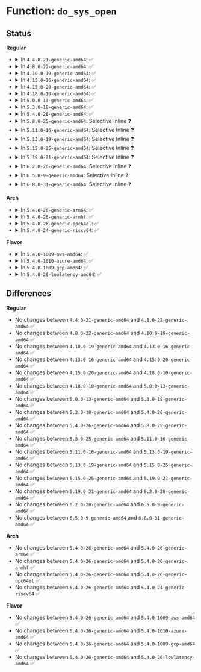 # Function: <code>do_sys_open</code>

## Status
<b>Regular</b>
<ul>
<li>
<details>
<summary>In <code>4.4.0-21-generic-amd64</code>: ✅</summary>

```c
long int do_sys_open(int dfd, const char * filename, int flags, umode_t mode)
```

```json
{
  "name": "do_sys_open",
  "collision_type": "Unique Global",
  "inline_type": "No",
  "funcs": [
    {
      "addr": 18446744071580989088,
      "name": "do_sys_open",
      "external": true,
      "loc": "fs/open.c:1015",
      "file": "fs/open.c",
      "inline": "seen, unknown",
      "caller_inline": [],
      "caller_func": [
        "fs/open.c:SyS_openat",
        "fs/open.c:SyS_creat",
        "fs/compat.c:compat_SyS_open",
        "fs/compat.c:compat_SyS_openat"
      ]
    }
  ],
  "symbols": [
    {
      "addr": 18446744071580989088,
      "name": "do_sys_open",
      "section": ".text",
      "bind": "STB_GLOBAL",
      "size": 658
    }
  ]
}
```
</details>
</li>
<li>
<details>
<summary>In <code>4.8.0-22-generic-amd64</code>: ✅</summary>

```c
long int do_sys_open(int dfd, const char * filename, int flags, umode_t mode)
```

```json
{
  "name": "do_sys_open",
  "collision_type": "Unique Global",
  "inline_type": "No",
  "funcs": [
    {
      "addr": 18446744071581144016,
      "name": "do_sys_open",
      "external": true,
      "loc": "fs/open.c:1026",
      "file": "fs/open.c",
      "inline": "seen, unknown",
      "caller_inline": [],
      "caller_func": [
        "fs/open.c:SyS_creat",
        "fs/open.c:SyS_openat",
        "fs/compat.c:compat_SyS_openat",
        "fs/compat.c:compat_SyS_open"
      ]
    }
  ],
  "symbols": [
    {
      "addr": 18446744071581144016,
      "name": "do_sys_open",
      "section": ".text",
      "bind": "STB_GLOBAL",
      "size": 634
    }
  ]
}
```
</details>
</li>
<li>
<details>
<summary>In <code>4.10.0-19-generic-amd64</code>: ✅</summary>

```c
long int do_sys_open(int dfd, const char * filename, int flags, umode_t mode)
```

```json
{
  "name": "do_sys_open",
  "collision_type": "Unique Global",
  "inline_type": "No",
  "funcs": [
    {
      "addr": 18446744071581219200,
      "name": "do_sys_open",
      "external": true,
      "loc": "fs/open.c:1043",
      "file": "fs/open.c",
      "inline": "seen, unknown",
      "caller_inline": [],
      "caller_func": [
        "fs/open.c:SyS_creat",
        "fs/open.c:SyS_openat",
        "fs/compat.c:compat_SyS_openat",
        "fs/compat.c:compat_SyS_open"
      ]
    }
  ],
  "symbols": [
    {
      "addr": 18446744071581219200,
      "name": "do_sys_open",
      "section": ".text",
      "bind": "STB_GLOBAL",
      "size": 634
    }
  ]
}
```
</details>
</li>
<li>
<details>
<summary>In <code>4.13.0-16-generic-amd64</code>: ✅</summary>

```c
long int do_sys_open(int dfd, const char * filename, int flags, umode_t mode)
```

```json
{
  "name": "do_sys_open",
  "collision_type": "Unique Global",
  "inline_type": "No",
  "funcs": [
    {
      "addr": 18446744071581266208,
      "name": "do_sys_open",
      "external": true,
      "loc": "fs/open.c:1049",
      "file": "fs/open.c",
      "inline": "seen, unknown",
      "caller_inline": [],
      "caller_func": [
        "fs/open.c:SyS_creat",
        "fs/open.c:compat_SyS_openat",
        "fs/open.c:compat_SyS_open",
        "fs/open.c:SyS_openat"
      ]
    }
  ],
  "symbols": [
    {
      "addr": 18446744071581266208,
      "name": "do_sys_open",
      "section": ".text",
      "bind": "STB_GLOBAL",
      "size": 687
    }
  ]
}
```
</details>
</li>
<li>
<details>
<summary>In <code>4.15.0-20-generic-amd64</code>: ✅</summary>

```c
long int do_sys_open(int dfd, const char * filename, int flags, umode_t mode)
```

```json
{
  "name": "do_sys_open",
  "collision_type": "Unique Global",
  "inline_type": "No",
  "funcs": [
    {
      "addr": 18446744071581405344,
      "name": "do_sys_open",
      "external": true,
      "loc": "fs/open.c:1049",
      "file": "fs/open.c",
      "inline": "seen, unknown",
      "caller_inline": [],
      "caller_func": [
        "fs/open.c:SyS_creat",
        "fs/open.c:compat_SyS_openat",
        "fs/open.c:compat_SyS_open",
        "fs/open.c:SyS_openat"
      ]
    }
  ],
  "symbols": [
    {
      "addr": 18446744071581405344,
      "name": "do_sys_open",
      "section": ".text",
      "bind": "STB_GLOBAL",
      "size": 689
    }
  ]
}
```
</details>
</li>
<li>
<details>
<summary>In <code>4.18.0-10-generic-amd64</code>: ✅</summary>

```c
long int do_sys_open(int dfd, const char * filename, int flags, umode_t mode)
```

```json
{
  "name": "do_sys_open",
  "collision_type": "Unique Global",
  "inline_type": "No",
  "funcs": [
    {
      "addr": 18446744071581560064,
      "name": "do_sys_open",
      "external": true,
      "loc": "fs/open.c:1091",
      "file": "fs/open.c",
      "inline": "seen, unknown",
      "caller_inline": [],
      "caller_func": [
        "init/main.c:kernel_init_freeable",
        "init/do_mounts_md.c:md_run_setup",
        "init/do_mounts_md.c:md_setup_drive",
        "init/do_mounts_md.c:md_setup_drive",
        "init/initramfs.c:do_name",
        "fs/open.c:__ia32_sys_creat",
        "fs/open.c:__x64_sys_creat",
        "fs/open.c:__x32_compat_sys_openat",
        "fs/open.c:__ia32_compat_sys_openat",
        "fs/open.c:__x32_compat_sys_open",
        "fs/open.c:__ia32_compat_sys_open",
        "fs/open.c:__ia32_sys_openat",
        "fs/open.c:__x64_sys_openat",
        "fs/open.c:__ia32_sys_open",
        "fs/open.c:__x64_sys_open"
      ]
    }
  ],
  "symbols": [
    {
      "addr": 18446744071581560064,
      "name": "do_sys_open",
      "section": ".text",
      "bind": "STB_GLOBAL",
      "size": 617
    }
  ]
}
```
</details>
</li>
<li>
<details>
<summary>In <code>5.0.0-13-generic-amd64</code>: ✅</summary>

```c
long int do_sys_open(int dfd, const char * filename, int flags, umode_t mode)
```

```json
{
  "name": "do_sys_open",
  "collision_type": "Unique Global",
  "inline_type": "No",
  "funcs": [
    {
      "addr": 18446744071581645216,
      "name": "do_sys_open",
      "external": true,
      "loc": "fs/open.c:1058",
      "file": "fs/open.c",
      "inline": "seen, unknown",
      "caller_inline": [],
      "caller_func": [
        "init/main.c:kernel_init_freeable",
        "init/do_mounts_md.c:md_run_setup",
        "init/do_mounts_md.c:md_setup_drive",
        "init/do_mounts_md.c:md_setup_drive",
        "init/initramfs.c:do_name",
        "fs/open.c:__ia32_sys_creat",
        "fs/open.c:__x64_sys_creat",
        "fs/open.c:__x32_compat_sys_openat",
        "fs/open.c:__ia32_compat_sys_openat",
        "fs/open.c:__x32_compat_sys_open",
        "fs/open.c:__ia32_compat_sys_open",
        "fs/open.c:__ia32_sys_openat",
        "fs/open.c:__x64_sys_openat",
        "fs/open.c:__ia32_sys_open",
        "fs/open.c:__x64_sys_open"
      ]
    }
  ],
  "symbols": [
    {
      "addr": 18446744071581645216,
      "name": "do_sys_open",
      "section": ".text",
      "bind": "STB_GLOBAL",
      "size": 640
    }
  ]
}
```
</details>
</li>
<li>
<details>
<summary>In <code>5.3.0-18-generic-amd64</code>: ✅</summary>

```c
long int do_sys_open(int dfd, const char * filename, int flags, umode_t mode)
```

```json
{
  "name": "do_sys_open",
  "collision_type": "Unique Global",
  "inline_type": "No",
  "funcs": [
    {
      "addr": 18446744071581761952,
      "name": "do_sys_open",
      "external": true,
      "loc": "fs/open.c:1078",
      "file": "fs/open.c",
      "inline": "seen, unknown",
      "caller_inline": [],
      "caller_func": [
        "init/main.c:kernel_init_freeable",
        "init/do_mounts_md.c:md_run_setup",
        "init/do_mounts_md.c:md_setup_drive",
        "init/do_mounts_md.c:md_setup_drive",
        "init/initramfs.c:do_name",
        "fs/open.c:__ia32_sys_creat",
        "fs/open.c:__x64_sys_creat",
        "fs/open.c:__x32_compat_sys_openat",
        "fs/open.c:__ia32_compat_sys_openat",
        "fs/open.c:__x32_compat_sys_open",
        "fs/open.c:__ia32_compat_sys_open",
        "fs/open.c:__ia32_sys_openat",
        "fs/open.c:__x64_sys_openat",
        "fs/open.c:__ia32_sys_open",
        "fs/open.c:__x64_sys_open"
      ]
    }
  ],
  "symbols": [
    {
      "addr": 18446744071581761952,
      "name": "do_sys_open",
      "section": ".text",
      "bind": "STB_GLOBAL",
      "size": 653
    }
  ]
}
```
</details>
</li>
<li>
<details>
<summary>In <code>5.4.0-26-generic-amd64</code>: ✅</summary>

```c
long int do_sys_open(int dfd, const char * filename, int flags, umode_t mode)
```

```json
{
  "name": "do_sys_open",
  "collision_type": "Unique Global",
  "inline_type": "No",
  "funcs": [
    {
      "addr": 18446744071581834160,
      "name": "do_sys_open",
      "external": true,
      "loc": "fs/open.c:1083",
      "file": "fs/open.c",
      "inline": "seen, unknown",
      "caller_inline": [],
      "caller_func": [
        "init/main.c:kernel_init_freeable",
        "init/do_mounts_md.c:md_run_setup",
        "init/do_mounts_md.c:md_setup_drive",
        "init/do_mounts_md.c:md_setup_drive",
        "init/initramfs.c:do_name",
        "fs/open.c:__ia32_sys_creat",
        "fs/open.c:__x64_sys_creat",
        "fs/open.c:__x32_compat_sys_openat",
        "fs/open.c:__ia32_compat_sys_openat",
        "fs/open.c:__x32_compat_sys_open",
        "fs/open.c:__ia32_compat_sys_open",
        "fs/open.c:__ia32_sys_openat",
        "fs/open.c:__x64_sys_openat",
        "fs/open.c:__ia32_sys_open",
        "fs/open.c:__x64_sys_open"
      ]
    }
  ],
  "symbols": [
    {
      "addr": 18446744071581834160,
      "name": "do_sys_open",
      "section": ".text",
      "bind": "STB_GLOBAL",
      "size": 653
    }
  ]
}
```
</details>
</li>
<li>
<details>
<summary>In <code>5.8.0-25-generic-amd64</code>: Selective Inline ❓</summary>

```c
long int do_sys_open(int dfd, const char * filename, int flags, umode_t mode)
```

```json
{
  "name": "do_sys_open",
  "collision_type": "Unique Global",
  "inline_type": "Selective",
  "funcs": [
    {
      "addr": 18446744071582055519,
      "name": "do_sys_open",
      "external": true,
      "loc": "fs/open.c:1193",
      "file": "fs/open.c",
      "inline": "not declared, inlined",
      "caller_inline": [
        "fs/open.c:__ia32_sys_creat",
        "fs/open.c:__x64_sys_creat",
        "fs/open.c:__x32_compat_sys_openat",
        "fs/open.c:__ia32_compat_sys_openat",
        "fs/open.c:__x32_compat_sys_open",
        "fs/open.c:__ia32_compat_sys_open",
        "fs/open.c:__ia32_sys_openat",
        "fs/open.c:__x64_sys_openat",
        "fs/open.c:__ia32_sys_open",
        "fs/open.c:__x64_sys_open"
      ],
      "caller_func": [
        "init/main.c:console_on_rootfs",
        "init/do_mounts_md.c:md_run_setup",
        "init/do_mounts_md.c:md_setup_drive",
        "init/do_mounts_md.c:md_setup_drive",
        "init/initramfs.c:do_name"
      ]
    }
  ],
  "symbols": [
    {
      "addr": 18446744071582057456,
      "name": "do_sys_open",
      "section": ".text",
      "bind": "STB_GLOBAL",
      "size": 115
    }
  ]
}
```
</details>
</li>
<li>
<details>
<summary>In <code>5.11.0-16-generic-amd64</code>: Selective Inline ❓</summary>

```c
long int do_sys_open(int dfd, const char * filename, int flags, umode_t mode)
```

```json
{
  "name": "do_sys_open",
  "collision_type": "Unique Global",
  "inline_type": "Selective",
  "funcs": [
    {
      "addr": 18446744071582105375,
      "name": "do_sys_open",
      "external": true,
      "loc": "fs/open.c:1186",
      "file": "fs/open.c",
      "inline": "not declared, inlined",
      "caller_inline": [
        "fs/open.c:__ia32_sys_creat",
        "fs/open.c:__x64_sys_creat",
        "fs/open.c:__x32_compat_sys_openat",
        "fs/open.c:__ia32_compat_sys_openat",
        "fs/open.c:__x32_compat_sys_open",
        "fs/open.c:__ia32_compat_sys_open",
        "fs/open.c:__ia32_sys_openat",
        "fs/open.c:__x64_sys_openat",
        "fs/open.c:__ia32_sys_open",
        "fs/open.c:__x64_sys_open"
      ],
      "caller_func": []
    }
  ],
  "symbols": [
    {
      "addr": 18446744071582107312,
      "name": "do_sys_open",
      "section": ".text",
      "bind": "STB_GLOBAL",
      "size": 115
    }
  ]
}
```
</details>
</li>
<li>
<details>
<summary>In <code>5.13.0-19-generic-amd64</code>: Selective Inline ❓</summary>

```c
long int do_sys_open(int dfd, const char * filename, int flags, umode_t mode)
```

```json
{
  "name": "do_sys_open",
  "collision_type": "Unique Global",
  "inline_type": "Selective",
  "funcs": [
    {
      "addr": 18446744071582130319,
      "name": "do_sys_open",
      "external": true,
      "loc": "fs/open.c:1208",
      "file": "fs/open.c",
      "inline": "not declared, inlined",
      "caller_inline": [
        "fs/open.c:__ia32_sys_creat",
        "fs/open.c:__x64_sys_creat",
        "fs/open.c:__x32_compat_sys_openat",
        "fs/open.c:__ia32_compat_sys_openat",
        "fs/open.c:__x32_compat_sys_open",
        "fs/open.c:__ia32_compat_sys_open",
        "fs/open.c:__ia32_sys_openat",
        "fs/open.c:__x64_sys_openat",
        "fs/open.c:__ia32_sys_open",
        "fs/open.c:__x64_sys_open"
      ],
      "caller_func": []
    }
  ],
  "symbols": [
    {
      "addr": 18446744071582132256,
      "name": "do_sys_open",
      "section": ".text",
      "bind": "STB_GLOBAL",
      "size": 115
    }
  ]
}
```
</details>
</li>
<li>
<details>
<summary>In <code>5.15.0-25-generic-amd64</code>: Selective Inline ❓</summary>

```c
long int do_sys_open(int dfd, const char * filename, int flags, umode_t mode)
```

```json
{
  "name": "do_sys_open",
  "collision_type": "Unique Global",
  "inline_type": "Selective",
  "funcs": [
    {
      "addr": 18446744071582446975,
      "name": "do_sys_open",
      "external": true,
      "loc": "fs/open.c:1226",
      "file": "fs/open.c",
      "inline": "not declared, inlined",
      "caller_inline": [
        "fs/open.c:__ia32_sys_creat",
        "fs/open.c:__x64_sys_creat",
        "fs/open.c:__x64_compat_sys_openat",
        "fs/open.c:__ia32_compat_sys_openat",
        "fs/open.c:__x64_compat_sys_open",
        "fs/open.c:__ia32_compat_sys_open",
        "fs/open.c:__ia32_sys_openat",
        "fs/open.c:__x64_sys_openat",
        "fs/open.c:__ia32_sys_open",
        "fs/open.c:__x64_sys_open"
      ],
      "caller_func": []
    }
  ],
  "symbols": [
    {
      "addr": 18446744071582448912,
      "name": "do_sys_open",
      "section": ".text",
      "bind": "STB_GLOBAL",
      "size": 115
    }
  ]
}
```
</details>
</li>
<li>
<details>
<summary>In <code>5.19.0-21-generic-amd64</code>: Selective Inline ❓</summary>

```c
long int do_sys_open(int dfd, const char * filename, int flags, umode_t mode)
```

```json
{
  "name": "do_sys_open",
  "collision_type": "Unique Global",
  "inline_type": "Selective",
  "funcs": [
    {
      "addr": 18446744071582965855,
      "name": "do_sys_open",
      "external": true,
      "loc": "fs/open.c:1291",
      "file": "fs/open.c",
      "inline": "not declared, inlined",
      "caller_inline": [
        "fs/open.c:__ia32_sys_creat",
        "fs/open.c:__x64_sys_creat",
        "fs/open.c:__ia32_compat_sys_openat",
        "fs/open.c:__ia32_compat_sys_open",
        "fs/open.c:__ia32_sys_openat",
        "fs/open.c:__x64_sys_openat",
        "fs/open.c:__ia32_sys_open",
        "fs/open.c:__x64_sys_open"
      ],
      "caller_func": []
    }
  ],
  "symbols": [
    {
      "addr": 18446744071582967440,
      "name": "do_sys_open",
      "section": ".text",
      "bind": "STB_GLOBAL",
      "size": 130
    }
  ]
}
```
</details>
</li>
<li>
<details>
<summary>In <code>6.2.0-20-generic-amd64</code>: Selective Inline ❓</summary>

```c
long int do_sys_open(int dfd, const char * filename, int flags, umode_t mode)
```

```json
{
  "name": "do_sys_open",
  "collision_type": "Unique Global",
  "inline_type": "Selective",
  "funcs": [
    {
      "addr": 18446744071583524911,
      "name": "do_sys_open",
      "external": true,
      "loc": "fs/open.c:1323",
      "file": "fs/open.c",
      "inline": "not declared, inlined",
      "caller_inline": [
        "fs/open.c:__ia32_sys_creat",
        "fs/open.c:__x64_sys_creat",
        "fs/open.c:__ia32_compat_sys_openat",
        "fs/open.c:__ia32_compat_sys_open",
        "fs/open.c:__ia32_sys_openat",
        "fs/open.c:__x64_sys_openat",
        "fs/open.c:__ia32_sys_open",
        "fs/open.c:__x64_sys_open"
      ],
      "caller_func": []
    }
  ],
  "symbols": [
    {
      "addr": 18446744071583526640,
      "name": "do_sys_open",
      "section": ".text",
      "bind": "STB_GLOBAL",
      "size": 130
    }
  ]
}
```
</details>
</li>
<li>
<details>
<summary>In <code>6.5.0-9-generic-amd64</code>: Selective Inline ❓</summary>

```c
long int do_sys_open(int dfd, const char * filename, int flags, umode_t mode)
```

```json
{
  "name": "do_sys_open",
  "collision_type": "Unique Global",
  "inline_type": "Selective",
  "funcs": [
    {
      "addr": 18446744071583740319,
      "name": "do_sys_open",
      "external": true,
      "loc": "fs/open.c:1419",
      "file": "fs/open.c",
      "inline": "not declared, inlined",
      "caller_inline": [
        "fs/open.c:__ia32_sys_creat",
        "fs/open.c:__x64_sys_creat",
        "fs/open.c:__ia32_compat_sys_openat",
        "fs/open.c:__ia32_compat_sys_open",
        "fs/open.c:__ia32_sys_openat",
        "fs/open.c:__x64_sys_openat",
        "fs/open.c:__ia32_sys_open",
        "fs/open.c:__x64_sys_open"
      ],
      "caller_func": []
    }
  ],
  "symbols": [
    {
      "addr": 18446744071583742016,
      "name": "do_sys_open",
      "section": ".text",
      "bind": "STB_GLOBAL",
      "size": 130
    }
  ]
}
```
</details>
</li>
<li>
<details>
<summary>In <code>6.8.0-31-generic-amd64</code>: Selective Inline ❓</summary>

```c
long int do_sys_open(int dfd, const char * filename, int flags, umode_t mode)
```

```json
{
  "name": "do_sys_open",
  "collision_type": "Unique Global",
  "inline_type": "Selective",
  "funcs": [
    {
      "addr": 18446744071583942207,
      "name": "do_sys_open",
      "external": true,
      "loc": "fs/open.c:1416",
      "file": "fs/open.c",
      "inline": "not declared, inlined",
      "caller_inline": [
        "fs/open.c:__ia32_sys_creat",
        "fs/open.c:__x64_sys_creat",
        "fs/open.c:__ia32_compat_sys_openat",
        "fs/open.c:__ia32_compat_sys_open",
        "fs/open.c:__ia32_sys_openat",
        "fs/open.c:__x64_sys_openat",
        "fs/open.c:__ia32_sys_open",
        "fs/open.c:__x64_sys_open"
      ],
      "caller_func": []
    }
  ],
  "symbols": [
    {
      "addr": 18446744071583943904,
      "name": "do_sys_open",
      "section": ".text",
      "bind": "STB_GLOBAL",
      "size": 130
    }
  ]
}
```
</details>
</li>
</ul>
<b>Arch</b>
<ul>
<li>
<details>
<summary>In <code>5.4.0-26-generic-arm64</code>: ✅</summary>

```c
long int do_sys_open(int dfd, const char * filename, int flags, umode_t mode)
```

```json
{
  "name": "do_sys_open",
  "collision_type": "Unique Global",
  "inline_type": "No",
  "funcs": [
    {
      "addr": 18446603336493297472,
      "name": "do_sys_open",
      "external": true,
      "loc": "fs/open.c:1083",
      "file": "fs/open.c",
      "inline": "seen, unknown",
      "caller_inline": [],
      "caller_func": [
        "init/main.c:kernel_init_freeable",
        "init/do_mounts_md.c:md_run_setup",
        "init/do_mounts_md.c:md_setup_drive",
        "init/do_mounts_md.c:md_setup_drive",
        "init/initramfs.c:do_name",
        "fs/open.c:__arm64_sys_creat",
        "fs/open.c:__arm64_compat_sys_openat",
        "fs/open.c:__arm64_compat_sys_open",
        "fs/open.c:__arm64_sys_openat",
        "fs/open.c:__arm64_sys_open"
      ]
    }
  ],
  "symbols": [
    {
      "addr": 18446603336493297472,
      "name": "do_sys_open",
      "section": ".text",
      "bind": "STB_GLOBAL",
      "size": 684
    }
  ]
}
```
</details>
</li>
<li>
<details>
<summary>In <code>5.4.0-26-generic-armhf</code>: ✅</summary>

```c
long int do_sys_open(int dfd, const char * filename, int flags, umode_t mode)
```

```json
{
  "name": "do_sys_open",
  "collision_type": "Unique Global",
  "inline_type": "No",
  "funcs": [
    {
      "addr": 3226900520,
      "name": "do_sys_open",
      "external": true,
      "loc": "fs/open.c:1083",
      "file": "fs/open.c",
      "inline": "seen, unknown",
      "caller_inline": [],
      "caller_func": [
        "init/main.c:kernel_init_freeable",
        "init/do_mounts_md.c:md_run_setup",
        "init/do_mounts_md.c:md_setup_drive",
        "init/do_mounts_md.c:md_setup_drive",
        "init/initramfs.c:do_name",
        "fs/open.c:__se_sys_creat",
        "fs/open.c:__se_sys_openat",
        "fs/open.c:__se_sys_open"
      ]
    }
  ],
  "symbols": [
    {
      "addr": 3226900520,
      "name": "do_sys_open",
      "section": ".text",
      "bind": "STB_GLOBAL",
      "size": 684
    }
  ]
}
```
</details>
</li>
<li>
<details>
<summary>In <code>5.4.0-26-generic-ppc64el</code>: ✅</summary>

```c
long int do_sys_open(int dfd, const char * filename, int flags, umode_t mode)
```

```json
{
  "name": "do_sys_open",
  "collision_type": "Unique Global",
  "inline_type": "No",
  "funcs": [
    {
      "addr": 13835058055286836608,
      "name": "do_sys_open",
      "external": true,
      "loc": "fs/open.c:1083",
      "file": "fs/open.c",
      "inline": "seen, unknown",
      "caller_inline": [],
      "caller_func": [
        "init/main.c:kernel_init_freeable",
        "init/do_mounts_md.c:md_run_setup",
        "init/do_mounts_md.c:md_setup_drive",
        "init/do_mounts_md.c:md_setup_drive",
        "init/initramfs.c:do_name",
        "fs/open.c:__se_sys_creat",
        "fs/open.c:__se_compat_sys_openat",
        "fs/open.c:__se_compat_sys_open",
        "fs/open.c:__se_sys_openat",
        "fs/open.c:__se_sys_open"
      ]
    }
  ],
  "symbols": [
    {
      "addr": 13835058055286836608,
      "name": "do_sys_open",
      "section": ".text",
      "bind": "STB_GLOBAL",
      "size": 1040
    }
  ]
}
```
</details>
</li>
<li>
<details>
<summary>In <code>5.4.0-24-generic-riscv64</code>: ✅</summary>

```c
long int do_sys_open(int dfd, const char * filename, int flags, umode_t mode)
```

```json
{
  "name": "do_sys_open",
  "collision_type": "Unique Global",
  "inline_type": "No",
  "funcs": [
    {
      "addr": 18446743936273042224,
      "name": "do_sys_open",
      "external": true,
      "loc": "fs/open.c:1083",
      "file": "fs/open.c",
      "inline": "seen, unknown",
      "caller_inline": [],
      "caller_func": [
        "init/main.c:kernel_init_freeable",
        "init/do_mounts_md.c:md_run_setup",
        "init/do_mounts_md.c:md_setup_drive",
        "init/do_mounts_md.c:md_setup_drive",
        "init/initramfs.c:do_name",
        "fs/open.c:__se_sys_creat",
        "fs/open.c:__se_sys_openat",
        "fs/open.c:__se_sys_open"
      ]
    }
  ],
  "symbols": [
    {
      "addr": 18446743936273042224,
      "name": "do_sys_open",
      "section": ".text",
      "bind": "STB_GLOBAL",
      "size": 596
    }
  ]
}
```
</details>
</li>
</ul>
<b>Flavor</b>
<ul>
<li>
<details>
<summary>In <code>5.4.0-1009-aws-amd64</code>: ✅</summary>

```c
long int do_sys_open(int dfd, const char * filename, int flags, umode_t mode)
```

```json
{
  "name": "do_sys_open",
  "collision_type": "Unique Global",
  "inline_type": "No",
  "funcs": [
    {
      "addr": 18446744071581802896,
      "name": "do_sys_open",
      "external": true,
      "loc": "fs/open.c:1083",
      "file": "fs/open.c",
      "inline": "seen, unknown",
      "caller_inline": [],
      "caller_func": [
        "init/main.c:kernel_init_freeable",
        "init/do_mounts_md.c:md_run_setup",
        "init/do_mounts_md.c:md_setup_drive",
        "init/do_mounts_md.c:md_setup_drive",
        "init/initramfs.c:do_name",
        "fs/open.c:__ia32_sys_creat",
        "fs/open.c:__x64_sys_creat",
        "fs/open.c:__x32_compat_sys_openat",
        "fs/open.c:__ia32_compat_sys_openat",
        "fs/open.c:__x32_compat_sys_open",
        "fs/open.c:__ia32_compat_sys_open",
        "fs/open.c:__ia32_sys_openat",
        "fs/open.c:__x64_sys_openat",
        "fs/open.c:__ia32_sys_open",
        "fs/open.c:__x64_sys_open"
      ]
    }
  ],
  "symbols": [
    {
      "addr": 18446744071581802896,
      "name": "do_sys_open",
      "section": ".text",
      "bind": "STB_GLOBAL",
      "size": 653
    }
  ]
}
```
</details>
</li>
<li>
<details>
<summary>In <code>5.4.0-1010-azure-amd64</code>: ✅</summary>

```c
long int do_sys_open(int dfd, const char * filename, int flags, umode_t mode)
```

```json
{
  "name": "do_sys_open",
  "collision_type": "Unique Global",
  "inline_type": "No",
  "funcs": [
    {
      "addr": 18446744071581740560,
      "name": "do_sys_open",
      "external": true,
      "loc": "fs/open.c:1083",
      "file": "fs/open.c",
      "inline": "seen, unknown",
      "caller_inline": [],
      "caller_func": [
        "init/main.c:kernel_init_freeable",
        "init/do_mounts_md.c:md_run_setup",
        "init/do_mounts_md.c:md_setup_drive",
        "init/do_mounts_md.c:md_setup_drive",
        "init/initramfs.c:do_name",
        "fs/open.c:__ia32_sys_creat",
        "fs/open.c:__x64_sys_creat",
        "fs/open.c:__x32_compat_sys_openat",
        "fs/open.c:__ia32_compat_sys_openat",
        "fs/open.c:__x32_compat_sys_open",
        "fs/open.c:__ia32_compat_sys_open",
        "fs/open.c:__ia32_sys_openat",
        "fs/open.c:__x64_sys_openat",
        "fs/open.c:__ia32_sys_open",
        "fs/open.c:__x64_sys_open"
      ]
    }
  ],
  "symbols": [
    {
      "addr": 18446744071581740560,
      "name": "do_sys_open",
      "section": ".text",
      "bind": "STB_GLOBAL",
      "size": 653
    }
  ]
}
```
</details>
</li>
<li>
<details>
<summary>In <code>5.4.0-1009-gcp-amd64</code>: ✅</summary>

```c
long int do_sys_open(int dfd, const char * filename, int flags, umode_t mode)
```

```json
{
  "name": "do_sys_open",
  "collision_type": "Unique Global",
  "inline_type": "No",
  "funcs": [
    {
      "addr": 18446744071581794208,
      "name": "do_sys_open",
      "external": true,
      "loc": "fs/open.c:1083",
      "file": "fs/open.c",
      "inline": "seen, unknown",
      "caller_inline": [],
      "caller_func": [
        "init/main.c:kernel_init_freeable",
        "init/do_mounts_md.c:md_run_setup",
        "init/do_mounts_md.c:md_setup_drive",
        "init/do_mounts_md.c:md_setup_drive",
        "init/initramfs.c:do_name",
        "fs/open.c:__ia32_sys_creat",
        "fs/open.c:__x64_sys_creat",
        "fs/open.c:__x32_compat_sys_openat",
        "fs/open.c:__ia32_compat_sys_openat",
        "fs/open.c:__x32_compat_sys_open",
        "fs/open.c:__ia32_compat_sys_open",
        "fs/open.c:__ia32_sys_openat",
        "fs/open.c:__x64_sys_openat",
        "fs/open.c:__ia32_sys_open",
        "fs/open.c:__x64_sys_open"
      ]
    }
  ],
  "symbols": [
    {
      "addr": 18446744071581794208,
      "name": "do_sys_open",
      "section": ".text",
      "bind": "STB_GLOBAL",
      "size": 653
    }
  ]
}
```
</details>
</li>
<li>
<details>
<summary>In <code>5.4.0-26-lowlatency-amd64</code>: ✅</summary>

```c
long int do_sys_open(int dfd, const char * filename, int flags, umode_t mode)
```

```json
{
  "name": "do_sys_open",
  "collision_type": "Unique Global",
  "inline_type": "No",
  "funcs": [
    {
      "addr": 18446744071581863344,
      "name": "do_sys_open",
      "external": true,
      "loc": "fs/open.c:1083",
      "file": "fs/open.c",
      "inline": "seen, unknown",
      "caller_inline": [],
      "caller_func": [
        "init/main.c:kernel_init_freeable",
        "init/do_mounts_md.c:md_run_setup",
        "init/do_mounts_md.c:md_setup_drive",
        "init/do_mounts_md.c:md_setup_drive",
        "init/initramfs.c:do_name",
        "fs/open.c:__ia32_sys_creat",
        "fs/open.c:__x64_sys_creat",
        "fs/open.c:__x32_compat_sys_openat",
        "fs/open.c:__ia32_compat_sys_openat",
        "fs/open.c:__x32_compat_sys_open",
        "fs/open.c:__ia32_compat_sys_open",
        "fs/open.c:__ia32_sys_openat",
        "fs/open.c:__x64_sys_openat",
        "fs/open.c:__ia32_sys_open",
        "fs/open.c:__x64_sys_open"
      ]
    }
  ],
  "symbols": [
    {
      "addr": 18446744071581863344,
      "name": "do_sys_open",
      "section": ".text",
      "bind": "STB_GLOBAL",
      "size": 678
    }
  ]
}
```
</details>
</li>
</ul>

## Differences
<b>Regular</b>
<ul>
<li>
No changes between <code>4.4.0-21-generic-amd64</code> and <code>4.8.0-22-generic-amd64</code> ✅
</li>
<li>
No changes between <code>4.8.0-22-generic-amd64</code> and <code>4.10.0-19-generic-amd64</code> ✅
</li>
<li>
No changes between <code>4.10.0-19-generic-amd64</code> and <code>4.13.0-16-generic-amd64</code> ✅
</li>
<li>
No changes between <code>4.13.0-16-generic-amd64</code> and <code>4.15.0-20-generic-amd64</code> ✅
</li>
<li>
No changes between <code>4.15.0-20-generic-amd64</code> and <code>4.18.0-10-generic-amd64</code> ✅
</li>
<li>
No changes between <code>4.18.0-10-generic-amd64</code> and <code>5.0.0-13-generic-amd64</code> ✅
</li>
<li>
No changes between <code>5.0.0-13-generic-amd64</code> and <code>5.3.0-18-generic-amd64</code> ✅
</li>
<li>
No changes between <code>5.3.0-18-generic-amd64</code> and <code>5.4.0-26-generic-amd64</code> ✅
</li>
<li>
No changes between <code>5.4.0-26-generic-amd64</code> and <code>5.8.0-25-generic-amd64</code> ✅
</li>
<li>
No changes between <code>5.8.0-25-generic-amd64</code> and <code>5.11.0-16-generic-amd64</code> ✅
</li>
<li>
No changes between <code>5.11.0-16-generic-amd64</code> and <code>5.13.0-19-generic-amd64</code> ✅
</li>
<li>
No changes between <code>5.13.0-19-generic-amd64</code> and <code>5.15.0-25-generic-amd64</code> ✅
</li>
<li>
No changes between <code>5.15.0-25-generic-amd64</code> and <code>5.19.0-21-generic-amd64</code> ✅
</li>
<li>
No changes between <code>5.19.0-21-generic-amd64</code> and <code>6.2.0-20-generic-amd64</code> ✅
</li>
<li>
No changes between <code>6.2.0-20-generic-amd64</code> and <code>6.5.0-9-generic-amd64</code> ✅
</li>
<li>
No changes between <code>6.5.0-9-generic-amd64</code> and <code>6.8.0-31-generic-amd64</code> ✅
</li>
</ul>
<b>Arch</b>
<ul>
<li>
No changes between <code>5.4.0-26-generic-amd64</code> and <code>5.4.0-26-generic-arm64</code> ✅
</li>
<li>
No changes between <code>5.4.0-26-generic-amd64</code> and <code>5.4.0-26-generic-armhf</code> ✅
</li>
<li>
No changes between <code>5.4.0-26-generic-amd64</code> and <code>5.4.0-26-generic-ppc64el</code> ✅
</li>
<li>
No changes between <code>5.4.0-26-generic-amd64</code> and <code>5.4.0-24-generic-riscv64</code> ✅
</li>
</ul>
<b>Flavor</b>
<ul>
<li>
No changes between <code>5.4.0-26-generic-amd64</code> and <code>5.4.0-1009-aws-amd64</code> ✅
</li>
<li>
No changes between <code>5.4.0-26-generic-amd64</code> and <code>5.4.0-1010-azure-amd64</code> ✅
</li>
<li>
No changes between <code>5.4.0-26-generic-amd64</code> and <code>5.4.0-1009-gcp-amd64</code> ✅
</li>
<li>
No changes between <code>5.4.0-26-generic-amd64</code> and <code>5.4.0-26-lowlatency-amd64</code> ✅
</li>
</ul>
